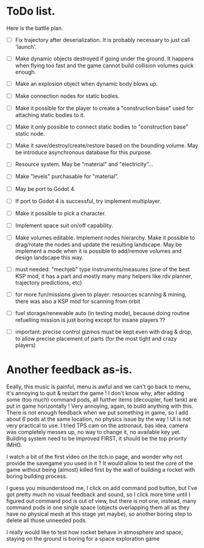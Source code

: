 

# ToDo list.

Here is the battle plan.
- [ ] Fix trajectory after deserialization. It is probably necessary to just call 'launch'.
- [ ] Make dynamic objects destroyed if going under the ground. It happens when flying too fast and the game cannot build collision volumes quick enough.
- [ ] Make an explosion object when dynamic body blows up.
- [ ] Make connection nodes for static bodies.
- [ ] Make it possible for the player to create a "construction base" used for attaching static bodies to it.
- [ ] Make it only possible to connect static bodies to "construction base" static node.
- [ ] Make it save/destroy/create/restore based on the bounding volume. May be introduce asynchronous database for this purpose.
- [ ] Resource system. May be "material" and "electricity"...
- [ ] Make "levels" purchasable for "material".
- [ ] May be port to Godot 4.
- [ ] If port to Godot 4 is successful, try implement multiplayer.
- [ ] Make it possible to pick a character.
- [ ] Implement space suit on/off capability.

- [ ] Make volumes editable. Implement nodes hierarchy. Make it possible to drag/rotate the nodes and update the resulting landscape. May be implement a mode when it is possible to add/remove volumes and design landscape this way.

- [ ] must needed: "mechjeb" type instruments/measures (one of the best KSP mod, it has a part and mostly many many helpers like rdv planner, trajectory predictions, etc)
- [ ] for more fun/missions given to player: resources scanning & mining, there was also a KSP mod for scanning from orbit
- [ ] fuel storage/renewable auto (in testing mode), because doing routine refuelling mission is just boring except for insane players ??
- [ ] important: precise control gizmos must be kept even with drag & drop, to allow precise placement of parts (for the most tight and crazy players)


# Another feedback as-is.

Eeally, this music is painful, menu is awful and we can't go back to menu, it's annoying to quit & restart the game !
I don't know why, after adding some (too much) command pods, all further items (decoupler, fuel tank) are put in game horizontally ! Very annoying, again, to build anything with this.
There is not enough feedback when we put something in game, so I add about 6 pods at the same location, no physics issue by the way !
UI is not very practical to use.
I tried TPS cam on the astronaut, bas idea, camera was completely messes up, no way to change it, no available key yet.
Building system need to be improved FIRST, it should be the top priority IMHO.

I watch a bit of the first video on the itch.io page, and wonder why not provide the savegame you used in it ? It would allow to test the core of the game without being (almost) killed first by the wall of building a rocket with boring building process.

I guess you misunderstood me, I click on add command pod button, but I've got pretty much no visual feedback and sound, so I click more time until I figured out command pod is out of view, but there is not one, instead, many command pods in one single space (objects overlapping them all as they have no physical mesh at this stage yet maybe), so another boring step to delete all those unneeded pods.

I really would like to test how rocket behave in atmosphere and space, staying on the ground is boring for a space exploration game




